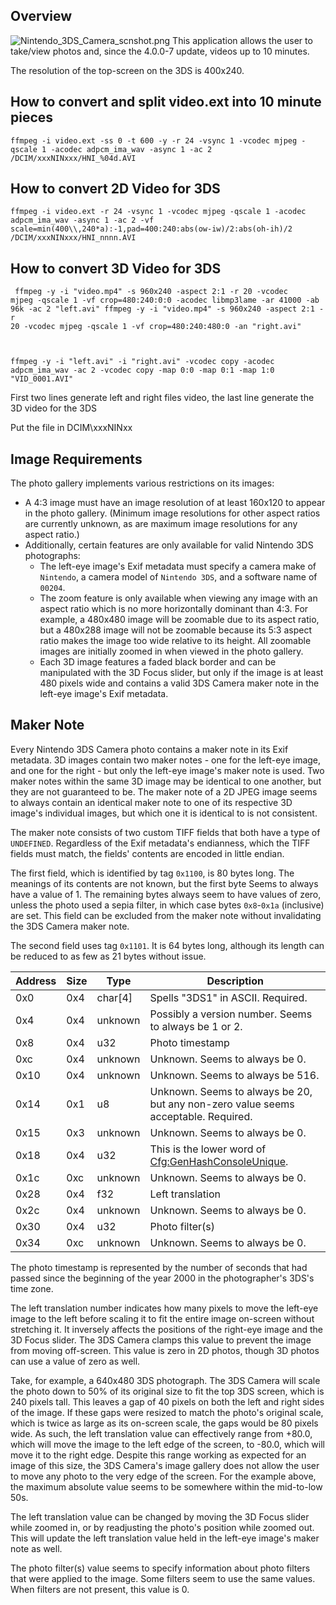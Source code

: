 ## Overview

![](Nintendo_3DS_Camera_scnshot.png "Nintendo_3DS_Camera_scnshot.png")
This application allows the user to take/view photos and, since the
4.0.0-7 update, videos up to 10 minutes.

The resolution of the top-screen on the 3DS is 400x240.

## How to convert and split video.ext into 10 minute pieces

`ffmpeg -i video.ext -ss 0 -t 600 -y -r 24 -vsync 1 -vcodec mjpeg -qscale 1 -acodec adpcm_ima_wav -async 1 -ac 2 /DCIM/xxxNINxxx/HNI_%04d.AVI`

## How to convert 2D Video for 3DS

`ffmpeg -i video.ext -r 24 -vsync 1 -vcodec mjpeg -qscale 1 -acodec adpcm_ima_wav -async 1 -ac 2 -vf scale=min(400\\,240*a):-1,pad=400:240:abs(ow-iw)/2:abs(oh-ih)/2 /DCIM/xxxNINxxx/HNI_nnnn.AVI`

## How to convert 3D Video for 3DS

<code> ffmpeg -y -i "video.mp4" -s 960x240 -aspect 2:1 -r 20 -vcodec
mjpeg -qscale 1 -vf crop=480:240:0:0 -acodec libmp3lame -ar 41000 -ab
96k -ac 2 "left.avi" ffmpeg -y -i "video.mp4" -s 960x240 -aspect 2:1 -r
20 -vcodec mjpeg -qscale 1 -vf crop=480:240:480:0 -an "right.avi"

ffmpeg -y -i "left.avi" -i "right.avi" -vcodec copy -acodec
adpcm_ima_wav -ac 2 -vcodec copy -map 0:0 -map 0:1 -map 1:0
"VID_0001.AVI" </code>

First two lines generate left and right files video, the last line
generate the 3D video for the 3DS

Put the file in DCIM\xxxNINxx

## Image Requirements

The photo gallery implements various restrictions on its images:

- A 4:3 image must have an image resolution of at least 160x120 to
  appear in the photo gallery. (Minimum image resolutions for other
  aspect ratios are currently unknown, as are maximum image resolutions
  for any aspect ratio.)
- Additionally, certain features are only available for valid Nintendo
  3DS photographs:
  - The left-eye image's Exif metadata must specify a camera make of
    `Nintendo`, a camera model of `Nintendo 3DS`, and a software name of
    `00204`.
  - The zoom feature is only available when viewing any image with an
    aspect ratio which is no more horizontally dominant than 4:3. For
    example, a 480x480 image will be zoomable due to its aspect ratio,
    but a 480x288 image will not be zoomable because its 5:3 aspect
    ratio makes the image too wide relative to its height. All zoomable
    images are initially zoomed in when viewed in the photo gallery.
  - Each 3D image features a faded black border and can be manipulated
    with the 3D Focus slider, but only if the image is at least 480
    pixels wide and contains a valid 3DS Camera maker note in the
    left-eye image's Exif metadata.

## Maker Note

Every Nintendo 3DS Camera photo contains a maker note in its Exif
metadata. 3D images contain two maker notes - one for the left-eye
image, and one for the right - but only the left-eye image's maker note
is used. Two maker notes within the same 3D image may be identical to
one another, but they are not guaranteed to be. The maker note of a 2D
JPEG image seems to always contain an identical maker note to one of its
respective 3D image's individual images, but which one it is identical
to is not consistent.

The maker note consists of two custom TIFF fields that both have a type
of `UNDEFINED`. Regardless of the Exif metadata's endianness, which the
TIFF fields must match, the fields' contents are encoded in little
endian.

The first field, which is identified by tag `0x1100`, is 80 bytes long.
The meanings of its contents are not known, but the first byte Seems to
always have a value of 1. The remaining bytes always seem to have values
of zero, unless the photo used a sepia filter, in which case bytes
`0x8`-`0x1a` (inclusive) are set. This field can be excluded from the
maker note without invalidating the 3DS Camera maker note.

The second field uses tag `0x1101`. It is 64 bytes long, although its
length can be reduced to as few as 21 bytes without issue.

| Address | Size | Type      | Description                                                                                |
|---------|------|-----------|--------------------------------------------------------------------------------------------|
| 0x0     | 0x4  | char\[4\] | Spells "3DS1" in ASCII. Required.                                                          |
| 0x4     | 0x4  | unknown   | Possibly a version number. Seems to always be 1 or 2.                                      |
| 0x8     | 0x4  | u32       | Photo timestamp                                                                            |
| 0xc     | 0x4  | unknown   | Unknown. Seems to always be 0.                                                             |
| 0x10    | 0x4  | unknown   | Unknown. Seems to always be 516.                                                           |
| 0x14    | 0x1  | u8        | Unknown. Seems to always be 20, but any non-zero value seems acceptable. Required.         |
| 0x15    | 0x3  | unknown   | Unknown. Seems to always be 0.                                                             |
| 0x18    | 0x4  | u32       | This is the lower word of [Cfg:GenHashConsoleUnique](Cfg:GenHashConsoleUnique "wikilink"). |
| 0x1c    | 0xc  | unknown   | Unknown. Seems to always be 0.                                                             |
| 0x28    | 0x4  | f32       | Left translation                                                                           |
| 0x2c    | 0x4  | unknown   | Unknown. Seems to always be 0.                                                             |
| 0x30    | 0x4  | u32       | Photo filter(s)                                                                            |
| 0x34    | 0xc  | unknown   | Unknown. Seems to always be 0.                                                             |

The photo timestamp is represented by the number of seconds that had
passed since the beginning of the year 2000 in the photographer's 3DS's
time zone.

The left translation number indicates how many pixels to move the
left-eye image to the left before scaling it to fit the entire image
on-screen without stretching it. It inversely affects the positions of
the right-eye image and the 3D Focus slider. The 3DS Camera clamps this
value to prevent the image from moving off-screen. This value is zero in
2D photos, though 3D photos can use a value of zero as well.

Take, for example, a 640x480 3DS photograph. The 3DS Camera will scale
the photo down to 50% of its original size to fit the top 3DS screen,
which is 240 pixels tall. This leaves a gap of 40 pixels on both the
left and right sides of the image. If these gaps were resized to match
the photo's original scale, which is twice as large as its on-screen
scale, the gaps would be 80 pixels wide. As such, the left translation
value can effectively range from +80.0, which will move the image to the
left edge of the screen, to -80.0, which will move it to the right edge.
Despite this range working as expected for an image of this size, the
3DS Camera's image gallery does not allow the user to move any photo to
the very edge of the screen. For the example above, the maximum absolute
value seems to be somewhere within the mid-to-low 50s.

The left translation value can be changed by moving the 3D Focus slider
while zoomed in, or by readjusting the photo's position while zoomed
out. This will update the left translation value held in the left-eye
image's maker note as well.

The photo filter(s) value seems to specify information about photo
filters that were applied to the image. Some filters seem to use the
same values. When filters are not present, this value is 0.